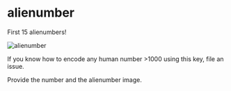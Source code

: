 # alienumber

First 15 alienumbers!

![alienumber](https://rawgit.com/drom/alienumber/master/alienumber.svg)

If you know how to encode any human number >1000 using this key, file an issue.

Provide the number and the alienumber image.

